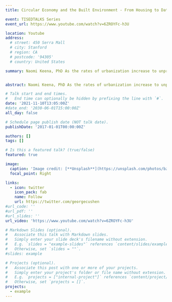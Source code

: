 ```yaml
---
title: Circular Economy and the Built Environment - From Housing to Data 

event: TISEDTALKS Series 
event_url: https://www.youtube.com/watch?v=6ZROYFc-h3U

location: Youtube
address:
  # street: 450 Serra Mall
  # city: Stanford
  # region: CA
  # postcode: '94305'
  # country: United States

summary: Naomi Keena, PhD As the rates of urbanization increase to unprecedented levels, the urgent need for sustainable housing and infrastructure has become a widespread global challenge with social, economic, and ecological implications. The housing sector, and its value chain, directly impacts the majority of the United Nations (UN) Sustainable Development Goals (SGDs). 


abstract: Naomi Keena, PhD As the rates of urbanization increase to unprecedented levels, the urgent need for sustainable housing and infrastructure has become a widespread global challenge with social, economic, and ecological implications. The housing sector, and its value chain, directly impacts the majority of the United Nations (UN) Sustainable Development Goals (SGDs). However, managing interconnections within the Built Environment Process (BEP) value chain poses many challenges. This is typically due to the siloed nature of the building sector which follows a material throughput, linear economy. This facilitates a culture of take-make-waste and lacks incentives for collaboration and exchange across the value chain. One promising approach in rethinking current siloed models within the BEP, is that of circular economy (CE) which envisions a sustainable future where waste is eliminated in the built environment and materials and buildings are kept in use for as long as possible. A CE approach to housing can go beyond solely waste recovery. This talk will present an approach to exploring CE in the built environment via building practices (a built case study) and data-driven approaches (a web application). It will highlight the need for both new circular building practices as well as their data-driven counterpart towards understanding and linking the complexity of the BEP value chain and supporting low-carbon and cost-effective decision-making. By unlocking the potential of CE principles in the built environment, this research holds potential significance to CE methods and evidence-based decision-making, amendments to policy and building codes, and the creation of incentives for cross-industry collaboration towards a sustainable and progressive future. TISED mobilizes knowledge to educate and influence public policy around sustainability working with McGill University's engineers, architects, and planners. TISED promotes bold and green ideas through education, outreach, and research, where we aim to connect our institution with the public for a greater understanding of sustainability issues in our society. 

# Talk start and end times.
#   End time can optionally be hidden by prefixing the line with `#`.
date: '2021-11-10T13:05:00Z'
#date_end: '2030-06-01T15:00:00Z'
all_day: false

# Schedule page publish date (NOT talk date).
publishDate: '2017-01-01T00:00:00Z'

authors: []
tags: []

# Is this a featured talk? (true/false)
featured: true

image:
  caption: 'Image credit: [**Unsplash**](https://unsplash.com/photos/bzdhc5b3Bxs)'
  focal_point: Right

links:
  - icon: twitter
    icon_pack: fab
    name: Follow
    url: https://twitter.com/georgecushen
#url_code: ''
#url_pdf: ''
#url_slides: ''
url_video: 'https://www.youtube.com/watch?v=6ZROYFc-h3U'

# Markdown Slides (optional).
#   Associate this talk with Markdown slides.
#   Simply enter your slide deck's filename without extension.
#   E.g. `slides = "example-slides"` references `content/slides/example-slides.md`.
#   Otherwise, set `slides = ""`.
#slides: example

# Projects (optional).
#   Associate this post with one or more of your projects.
#   Simply enter your project's folder or file name without extension.
#   E.g. `projects = ["internal-project"]` references `content/project/deep-learning/index.md`.
#   Otherwise, set `projects = []`.
projects:
  - example 
---
```




